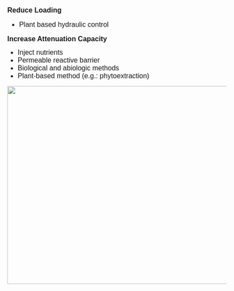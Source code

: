 <div class="col-md-3" style = "text-align: left;"> 
<p style='margin-top:0in;margin-right:0in;margin-bottom:8.0pt;margin-left:0in;line-height:107%;font-size:16px;font-family:"Arial",sans-serif;'><strong><span style="font-family: Arial, Helvetica, sans-serif; font-size: 16px;">Reduce Loading</span></strong></p>
<div style='margin-top:0in;margin-right:0in;margin-bottom:8.0pt;margin-left:0in;line-height:107%;font-size:16px;font-family:"Arial",sans-serif;'>
    <ul>
        <li>Plant based hydraulic control</li>
    </ul>
</div>
<p style='margin-top:0in;margin-right:0in;margin-bottom:8.0pt;margin-left:0in;line-height:107%;font-size:16px;font-family:"Arial",sans-serif;'><span style="font-family: Arial, Helvetica, sans-serif; font-size: 16px;"><strong>Increase Attenuation Capacity</strong></span></p>
<ul>
    <li style="font-family: Arial, Helvetica, sans-serif; font-size: 16px;">Inject nutrients</li>
    <li style="font-family: Arial, Helvetica, sans-serif; font-size: 16px;">Permeable reactive barrier</li>
    <li style="font-family: Arial, Helvetica, sans-serif; font-size: 16px;">Biological and abiologic methods</li>
    <li style="font-family: Arial, Helvetica, sans-serif; font-size: 16px;">Plant-based method (e.g.: phytoextraction)</li>
</ul>
  </div>
  
<div class="col-md-9" style = "text-align: left;"> 
<img src="07_MNA/FIG/Tool7d_Fig.png" class="center" width= 600 height=455>
<br>
</br>
</div>
